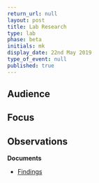 ```yaml
---
return_url: null
layout: post
title: Lab Research
type: lab
phase: beta
initials: mk
display_date: 22nd May 2019
type_of_event: null
published: true
---
```


**Audience**
-

**Focus**
-

**Observations**
-

**Documents**
- [ Findings ](../files/)
